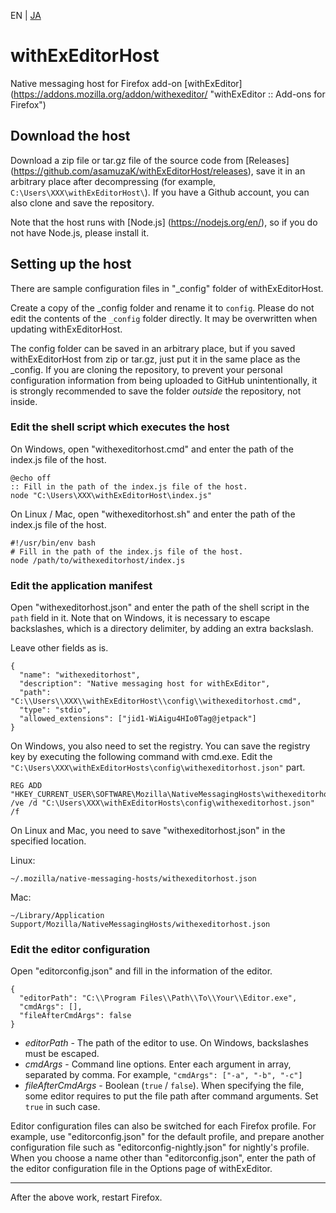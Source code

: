 EN | [JA](./README.ja.md)

# withExEditorHost
Native messaging host for Firefox add-on [withExEditor] (https://addons.mozilla.org/addon/withexeditor/ "withExEditor :: Add-ons for Firefox")

## Download the host

Download a zip file or tar.gz file of the source code from [Releases] (https://github.com/asamuzaK/withExEditorHost/releases), save it in an arbitrary place after decompressing (for example, `C:\Users\XXX\withExEditorHost\`).
If you have a Github account, you can also clone and save the repository.

Note that the host runs with [Node.js] (https://nodejs.org/en/), so if you do not have Node.js, please install it.

## Setting up the host

There are sample configuration files in "_config" folder of withExEditorHost.

Create a copy of the _config folder and rename it to `config`.
Please do not edit the contents of the `_config` folder directly.
It may be overwritten when updating withExEditorHost.

The config folder can be saved in an arbitrary place, but if you saved withExEditorHost from zip or tar.gz, just put it in the same place as the _config.
If you are cloning the repository, to prevent your personal configuration information from being uploaded to GitHub unintentionally, it is strongly recommended to save the folder *outside* the repository, not inside.

### Edit the shell script which executes the host

On Windows, open "withexeditorhost.cmd" and enter the path of the index.js file of the host.

```
@echo off
:: Fill in the path of the index.js file of the host.
node "C:\Users\XXX\withExEditorHost\index.js"
```

On Linux / Mac, open "withexeditorhost.sh" and enter the path of the index.js file of the host.

```
#!/usr/bin/env bash
# Fill in the path of the index.js file of the host.
node /path/to/withexeditorhost/index.js
```

### Edit the application manifest

Open "withexeditorhost.json" and enter the path of the shell script in the `path` field in it.
Note that on Windows, it is necessary to escape backslashes, which is a directory delimiter, by adding an extra backslash.

Leave other fields as is.

```
{
  "name": "withexeditorhost",
  "description": "Native messaging host for withExEditor",
  "path": "C:\\Users\\XXX\\withExEditorHost\\config\\withexeditorhost.cmd",
  "type": "stdio",
  "allowed_extensions": ["jid1-WiAigu4HIo0Tag@jetpack"]
}
```

On Windows, you also need to set the registry.
You can save the registry key by executing the following command with cmd.exe.
Edit the `"C:\Users\XXX\withExEditorHosts\config\withexeditorhost.json"` part.

```
REG ADD "HKEY_CURRENT_USER\SOFTWARE\Mozilla\NativeMessagingHosts\withexeditorhost" /ve /d "C:\Users\XXX\withExEditorHosts\config\withexeditorhost.json" /f
```

On Linux and Mac, you need to save "withexeditorhost.json" in the specified location.

Linux:

```
~/.mozilla/native-messaging-hosts/withexeditorhost.json
```

Mac:

```
~/Library/Application Support/Mozilla/NativeMessagingHosts/withexeditorhost.json
```

### Edit the editor configuration

Open "editorconfig.json" and fill in the information of the editor.

```
{
  "editorPath": "C:\\Program Files\\Path\\To\\Your\\Editor.exe",
  "cmdArgs": [],
  "fileAfterCmdArgs": false
}
```

* *editorPath* - The path of the editor to use. On Windows, backslashes must be escaped.
* *cmdArgs* - Command line options. Enter each argument in array, separated by comma. For example, `"cmdArgs": ["-a", "-b", "-c"]`
* *fileAfterCmdArgs* - Boolean (`true` / `false`). When specifying the file, some editor requires to put the file path after command arguments. Set `true` in such case.

Editor configuration files can also be switched for each Firefox profile.
For example, use "editorconfig.json" for the default profile, and prepare another configuration file such as "editorconfig-nightly.json" for nightly's profile.
When you choose a name other than "editorconfig.json", enter the path of the editor configuration file in the Options page of withExEditor.

***

After the above work, restart Firefox.
